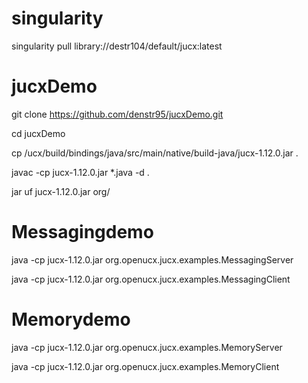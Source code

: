 # singularity

singularity pull library://destr104/default/jucx:latest

# jucxDemo


git clone https://github.com/denstr95/jucxDemo.git

cd jucxDemo

cp /ucx/build/bindings/java/src/main/native/build-java/jucx-1.12.0.jar  .

javac -cp jucx-1.12.0.jar  *.java -d .

jar uf jucx-1.12.0.jar org/

# Messagingdemo

java -cp jucx-1.12.0.jar org.openucx.jucx.examples.MessagingServer 

java -cp jucx-1.12.0.jar org.openucx.jucx.examples.MessagingClient

# Memorydemo

java -cp jucx-1.12.0.jar org.openucx.jucx.examples.MemoryServer 

java -cp jucx-1.12.0.jar org.openucx.jucx.examples.MemoryClient
